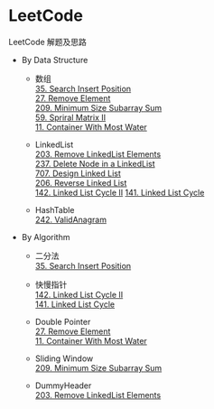 # LeetCode
LeetCode 解题及思路
* By Data Structure
    * 数组  
        [35. Search Insert Position](./Problems/35.SearchInsertPosition)  
        [27. Remove Element](./Problems/27.RemoveElement)  
        [209. Minimum Size Subarray Sum](./Problems/209.MinimumSizeSubarraySum)  
        [59. Spriral Matrix II](./Problems/59.SpiralMatrixII)  
        [11. Container With Most Water](./Problems/11.ContainerWithMostWater)
    
    * LinkedList  
        [203. Remove LinkedList Elements](./Problems/203.RemoveLinkedListElements)  
        [237. Delete Node in a LinkedList](./Problems/237.DeleteNodeInALinkedList)  
        [707. Design Linked List](./Problems/707.DesignLinkedList)  
        [206. Reverse Linked List](./Problems/206.ReverseLinkedList)  
        [142. Linked List Cycle II](./Problems/142.LinkedListCycleII)
        [141. Linked List Cycle](./Problems/141.LinkedListCycle)
    
    * HashTable  
        [242. ValidAnagram](./Problems/242.ValidAnagram)  
                 
* By Algorithm
    * 二分法  
        [35. Search Insert Position](./Problems/35.SearchInsertPosition)    
    
    * 快慢指针  
        [142. Linked List Cycle II](Problems/142.LinkedListCycleII)  
        [141. Linked List Cycle](./Problems/141.LinkedListCycle)
                 
    * Double Pointer  
        [27. Remove Element](./Problems/27.RemoveElement)  
        [11. Container With Most Water](./Problems/11.ContainerWithMostWater)  
       
    * Sliding Window  
        [209. Minimum Size Subarray Sum](./Problems/209.MinimumSizeSubarraySum)   
    
    * DummyHeader  
        [203. Remove LinkedList Elements](./Problems/203.RemoveLinkedListElements)
    
